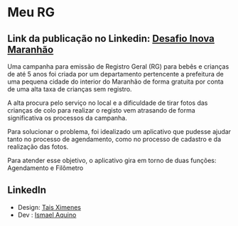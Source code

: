# Meu RG

## Link da publicação no Linkedin: [Desafio Inova Maranhão](https://www.linkedin.com/posts/tais-ximenes-43093a192_meu-1%C2%BA-rg-activity-6846901096720474112-qBeY)

Uma campanha para emissão de Registro Geral (RG) para 
bebês e crianças de até 5 anos foi criada por um 
departamento pertencente a prefeitura de uma pequena 
cidade do interior do Maranhão de forma gratuita por conta 
de uma alta taxa de crianças sem registro.



A alta procura pelo serviço no local e a dificuldade de tirar 
fotos das crianças de colo para realizar o registo vem 
atrasando de forma significativa os processos da campanha.

Para solucionar o problema, foi idealizado um aplicativo que 
pudesse ajudar tanto no processo de agendamento, como no 
processo de cadastro e da realização das fotos.


Para atender esse objetivo, o aplicativo gira em torno de 
duas funções: Agendamento e Filômetro

## LinkedIn
- Design: [Tais Ximenes](https://www.linkedin.com/in/tais-ximenes-43093a192/)
- Dev   : [Ismael Aquino](https://www.linkedin.com/in/ismael-aquino/)
